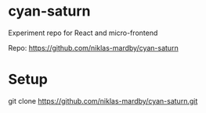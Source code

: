 # cyan-saturn

Experiment repo for React and micro-frontend

Repo: https://github.com/niklas-mardby/cyan-saturn

# Setup

git clone https://github.com/niklas-mardby/cyan-saturn.git

<!--

yarn create vite

Give name cyan
Choose React, then Typescript

cd cyan
yarn

yarn add -D sass

rename *.css to *.scss

Run with yarn dev

repeat for saturn

-->
